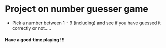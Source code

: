 # Project on number guesser game
- Pick a number between 1 - 9 (including) and see if you have guessed it correctly or not.....
#### Have a good time playing !!!